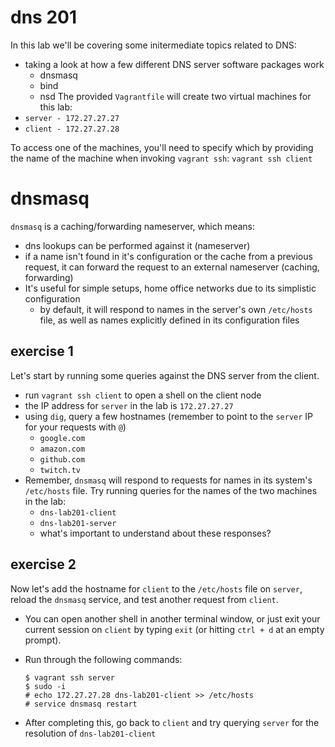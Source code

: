 # dns 201
In this lab we'll be covering some initermediate topics related to DNS:
- taking a look at how a few different DNS server software packages work
  - dnsmasq
  - bind
  - nsd
The provided `Vagrantfile` will create two virtual machines for this lab:
- `server - 172.27.27.27`
- `client - 172.27.27.28`

To access one of the machines, you'll need to specify which by providing the name of the machine when invoking `vagrant ssh`:
`vagrant ssh client`

# dnsmasq
`dnsmasq` is a caching/forwarding nameserver, which means:

- dns lookups can be performed against it (nameserver)
- if a name isn't found in it's configuration or the cache from a previous request, it can forward the request to an external nameserver (caching, forwarding)
- It's useful for simple setups, home office networks due to its simplistic configuration
  - by default, it will respond to names in the server's own `/etc/hosts` file, as well as names explicitly defined in its configuration files

## exercise 1
Let's start by running some queries against the DNS server from the client.

- run `vagrant ssh client` to open a shell on the client node
- the IP address for `server` in the lab is `172.27.27.27`
- using `dig`, query a few hostnames (remember to point to the `server` IP for your requests with `@`)
  - `google.com`
  - `amazon.com`
  - `github.com`
  - `twitch.tv`
- Remember, `dnsmasq` will respond to requests for names in its system's `/etc/hosts` file. Try running queries for the names of the two machines in the lab:
  - `dns-lab201-client`
  - `dns-lab201-server`
  - what's important to understand about these responses?

## exercise 2
Now let's add the hostname for `client` to the `/etc/hosts` file on `server`, reload the `dnsmasq` service, and test another request from `client`.

- You can open another shell in another terminal window, or just exit your current session on `client` by typing `exit` (or  hitting `ctrl + d` at an empty prompt).
- Run through the following commands:

      $ vagrant ssh server
      $ sudo -i
      # echo 172.27.27.28 dns-lab201-client >> /etc/hosts
      # service dnsmasq restart

- After completing this, go back to `client` and try querying `server` for the resolution of `dns-lab201-client`
